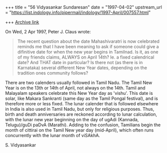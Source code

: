 +++
title = "56 Vidyasankar Sundaresan"
date = "1997-04-02"
upstream_url = "https://list.indology.info/pipermail/indology/1997-April/007557.html"

+++
[Archive link](https://list.indology.info/pipermail/indology/1997-April/007557.html)



On Wed, 2 Apr 1997, Peter J. Claus wrote:

> 
> The recent question about the date Mahashivaratri is now celebrated
> reminds me that I have been meaning to ask if someone could give a
> difinitive date for when the new year begins in Tamilnad. Is it, as one of
> my friends claims, ALWAYS on April 14th?  Ie. a fixed calendrical date?
> And THAT date in particular?  Is there not (as there is in Karnataka)
> several different New Year dates, depending on the tradition ones
> community follows?

There are two calenders usually followed in Tamil Nadu. The Tamil New Year
is on the 13th or 14th of April, not always on the 14th. Tamil and
Malayalam speakers celebrate this New Year day as 'vishu'. This date is
solar, like Makara Sankranti (same day as the Tamil Pongal festival), and
is therefore more or less fixed. The lunar calender that is followed
elsewhere in India is also used in Tamil Nadu, but only for religious
purposes. Thus, birth and death anniversaries are reckoned according to
lunar calculation, with the lunar new year beginning on the day of
ugAdi (Kannada, Telugu)/guDi paDvA (Marathi). Adding to the confusion,
Tamilians begin the month of cittirai on the Tamil New year day
(mid-April), which often runs concurrently with the lunar month of
viSAkhA. 

S. Vidyasankar





